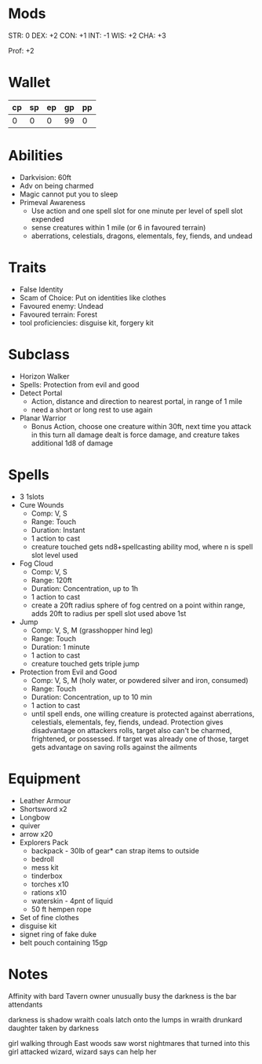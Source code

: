 # Mods
STR: 0
DEX: +2
CON: +1
INT: -1
WIS: +2
CHA: +3

Prof: +2

# Wallet
cp|sp|ep|gp|pp
---|---|---|---|---
0|0|0|99|0

# Abilities
- Darkvision: 60ft
- Adv on being charmed
- Magic cannot put you to sleep
- Primeval Awareness
	- Use action and one spell slot for one minute per level of spell slot expended
	- sense creatures within 1 mile (or 6 in favoured terrain)
	- aberrations, celestials, dragons, elementals, fey, fiends, and undead

# Traits
- False Identity
- Scam of Choice: Put on identities like clothes
- Favoured enemy: Undead
- Favoured terrain: Forest
- tool proficiencies: disguise kit, forgery kit

# Subclass
- Horizon Walker
- Spells: Protection from evil and good
- Detect Portal
	- Action, distance and direction to nearest portal, in range of 1 mile
	- need a short or long rest to use again
- Planar Warrior
	- Bonus Action, choose one creature within 30ft, next time you attack in this turn all damage dealt is force damage, and creature takes additional 1d8 of damage

# Spells
- 3 1slots
- Cure Wounds
	- Comp: V, S
	- Range: Touch
	- Duration: Instant
	- 1 action to cast
	- creature touched gets nd8+spellcasting ability mod, where n is spell slot level used
- Fog Cloud
	- Comp: V, S
	- Range: 120ft
	- Duration: Concentration, up to 1h
	- 1 action to cast
	- create a 20ft radius sphere of fog centred on a point within range, adds 20ft to radius per spell slot used above 1st
- Jump
	- Comp: V, S, M (grasshopper hind leg)
	- Range: Touch
	- Duration: 1 minute
	- 1 action to cast
	- creature touched gets triple jump 
- Protection from Evil and Good
	- Comp: V, S, M (holy water, or powdered silver and iron, consumed)
	- Range: Touch
	- Duration: Concentration, up to 10 min
	- 1 action to cast
	- until spell ends, one willing creature is protected against aberrations, celestials, elementals, fey, fiends, undead. Protection gives disadvantage on attackers rolls, target also can't be charmed, frightened, or possessed. If target was already one of those, target gets advantage on saving rolls against the ailments

# Equipment
- Leather Armour
- Shortsword x2
- Longbow
- quiver
- arrow x20
- Explorers Pack
	- backpack - 30lb of gear* can strap items to outside
	- bedroll 
	- mess kit 
	- tinderbox 
	- torches x10 
	- rations x10 
	- waterskin - 4pnt of liquid
	- 50 ft hempen rope
- Set of fine clothes
- disguise kit
- signet ring of fake duke
- belt pouch containing 15gp

# Notes
Affinity with bard
Tavern owner unusually busy
the darkness is the bar attendants

darkness is shadow wraith
coals latch onto the lumps in wraith
drunkard daughter taken by darkness

girl walking through East woods
saw worst nightmares that turned into this
girl attacked wizard, wizard says can help her